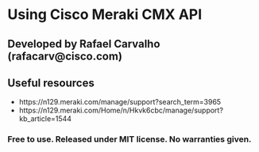 <h1>Using Cisco Meraki CMX API</h1>

<h2>Developed by Rafael Carvalho (rafacarv@cisco.com)</h2>

<h2>Useful resources</h2>
<ul>
	<li>https://n129.meraki.com/manage/support?search_term=3965</li>
	<li>https://n129.meraki.com/Home/n/Hkvk6cbc/manage/support?kb_article=1544</li>
</ul>

<h3>Free to use. Released under MIT license. No warranties given.</h3>
